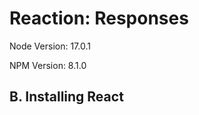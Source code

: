 Reaction: Responses
===================

Node Version: 17.0.1

NPM Version: 8.1.0

B. Installing React
-------------------


